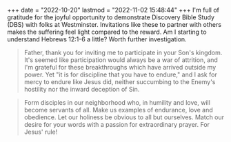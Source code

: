 +++
date = "2022-10-20"
lastmod = "2022-11-02 15:48:44"
+++
I'm full of gratitude for the joyful opportunity to demonstrate Discovery Bible Study (DBS) with folks at Westminster. Invitations like these to partner with others makes the suffering feel light compared to the reward. Am I starting to understand Hebrews 12:1-6 a little? Worth further investigation.

> Father, thank you for inviting me to participate in your Son's kingdom. It's seemed like participation would always be a war of attrition, and I'm grateful for these breakthroughs which have arrived outside my power. Yet "it is for discipline that you have to endure," and I ask for mercy to endure like Jesus did, neither succumbing to the Enemy's hostility nor the inward deception of Sin.

> Form disciples in our neighborhood who, in humility and love, will become servants of all. Make us examples of endurance, love and obedience. Let our holiness be obvious to all but ourselves. Match our desire for your words with a passion for extraordinary prayer. For Jesus' rule!
